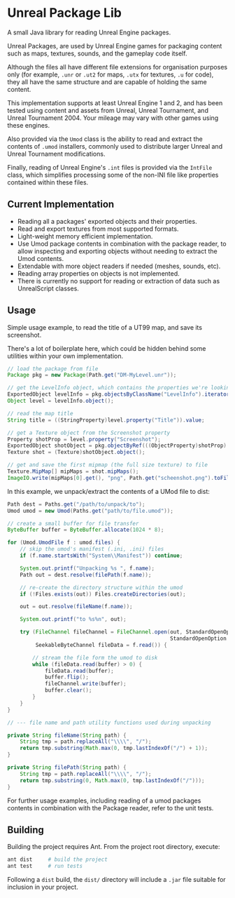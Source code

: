 # Unreal Package Lib

A small Java library for reading Unreal Engine packages.

Unreal Packages, are used by Unreal Engine games for packaging content such as
maps, textures, sounds, and the gameplay code itself.

Although the files all have different file extensions for organisation
purposes only (for example, `.unr` or `.ut2` for maps, `.utx` for textures, 
`.u` for code), they all have the same structure and are capable of holding
the same content.

This implementation supports at least Unreal Engine 1 and 2, and has been
tested using content and assets from Unreal, Unreal Tournament, and Unreal
Tournament 2004. Your mileage may vary with other games using these engines.

Also provided via the `Umod` class is the ability to read and extract the 
contents of `.umod` installers, commonly used to distribute larger Unreal and 
Unreal Tournament modifications.

Finally, reading of Unreal Engine's `.int` files is provided via the `IntFile`
class, which simplifies processing some of the non-INI file like properties
contained within these files.  

## Current Implementation

- Reading all a packages' exported objects and their properties.
- Read and export textures from most supported formats.
- Light-weight memory efficient implementation.
- Use Umod package contents in combination with the package reader, to allow
  inspecting and exporting objects without needing to extract the Umod 
  contents. 
- Extendable with more object readers if needed (meshes, sounds, etc).
- Reading array properties on objects is not implemented.
- There is currently no support for reading or extraction of data such as 
  UnrealScript classes.


## Usage

Simple usage example, to read the title of a UT99 map, and save its screenshot. 

There's a lot of boilerplate here, which could be hidden behind some utilities
within your own implementation.

```java
// load the package from file
Package pkg = new Package(Path.get("DM-MyLevel.unr"));

// get the LevelInfo object, which contains the properties we're looking for 
ExportedObject levelInfo = pkg.objectsByClassName("LevelInfo").iterator().next();
Object level = levelInfo.object();

// read the map title
String title = ((StringProperty)level.property("Title")).value;

// get a Texture object from the Screenshot property
Property shotProp = level.property("Screenshot");
ExportedObject shotObject = pkg.objectByRef(((ObjectProperty)shotProp).value);
Texture shot = (Texture)shotObject.object();

// get and save the first mipmap (the full size texture) to file 
Texture.MipMap[] mipMaps = shot.mipMaps();
ImageIO.write(mipMaps[0].get(), "png", Path.get("scheenshot.png").toFile());
```

In this example, we unpack/extract the contents of a UMod file to dist:

```java
Path dest = Paths.get("/path/to/unpack/to"); 
Umod umod = new Umod(Paths.get("path/to/file.umod"));

// create a small buffer for file transfer
ByteBuffer buffer = ByteBuffer.allocate(1024 * 8);

for (Umod.UmodFile f : umod.files) {
	// skip the umod's manifest (.ini, .ini) files
	if (f.name.startsWith("System\\Manifest")) continue;

	System.out.printf("Unpacking %s ", f.name);
	Path out = dest.resolve(filePath(f.name));

	// re-create the directory structure within the umod
	if (!Files.exists(out)) Files.createDirectories(out);

	out = out.resolve(fileName(f.name));

	System.out.printf("to %s%n", out);

	try (FileChannel fileChannel = FileChannel.open(out, StandardOpenOption.WRITE, StandardOpenOption.CREATE,
													StandardOpenOption.TRUNCATE_EXISTING);
		 SeekableByteChannel fileData = f.read()) {

		// stream the file form the umod to disk
		while (fileData.read(buffer) > 0) {
			fileData.read(buffer);
			buffer.flip();
			fileChannel.write(buffer);
			buffer.clear();
		}
	}
}

// --- file name and path utility functions used during unpacking

private String fileName(String path) {
	String tmp = path.replaceAll("\\\\", "/");
	return tmp.substring(Math.max(0, tmp.lastIndexOf("/") + 1));
}

private String filePath(String path) {
	String tmp = path.replaceAll("\\\\", "/");
	return tmp.substring(0, Math.max(0, tmp.lastIndexOf("/")));
}

```

For further usage examples, including reading of a umod packages contents in 
combination with the Package reader, refer to the unit tests.


## Building

Building the project requires Ant. From the project root directory, execute:

```bash
ant dist     # build the project 
ant test     # run tests
```

Following a `dist` build, the `dist/` directory will include a `.jar` file
suitable for inclusion in your project.  
